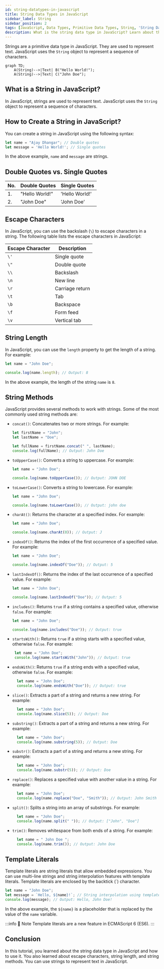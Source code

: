 ```yaml
---
id: string-datatypes-in-javascript
title: String Data Types in JavaScript
sidebar_label: String
sidebar_position: 2
tags: [JavaScript, Data Types, Primitive Data Types, String, 'String Data Type', 'String Length', 'String Methods', 'Template Literals', 'Escape Characters', 'String Concatenation', 'String Interpolation']
description: What is the string data type in JavaScript? Learn about the string data type in JavaScript, including how to create a string, escape characters, string length, string methods, and template literals.
---
```


Strings are a primitive data type in JavaScript. They are used to represent text. JavaScript uses the `String` object to represent a sequence of characters.

```mermaid
graph TD;
    A(String)-->|Text| B("Hello World!");
    A(String)-->|Text| C("John Doe");
```

## What is a String in JavaScript?

In JavaScript, strings are used to represent text. JavaScript uses the `String` object to represent a sequence of characters.

## How to Create a String in JavaScript?

You can create a string in JavaScript using the following syntax:

```js title="Creating a String in JavaScript"
let name = "Ajay Dhangar"; // Double quotes
let message = 'Hello World!'; // Single quotes
```

In the above example, `name` and `message` are strings.

## Double Quotes vs. Single Quotes

| No. | Double Quotes  | Single Quotes  |
| --- | -------------- | -------------- |
| 1.  | "Hello World!" | 'Hello World!' |
| 2.  | "John Doe"     | 'John Doe'     |

## Escape Characters

In JavaScript, you can use the backslash (`\`) to escape characters in a string. The following table lists the escape characters in JavaScript:

| Escape Character | Description                              |
| ---------------- | ---------------------------------------- |
| `\'`             | Single quote                             |
| `\"`             | Double quote                             |
| `\\`             | Backslash                                |
| `\n`             | New line                                 |
| `\r`             | Carriage return                          |
| `\t`             | Tab                                      |
| `\b`             | Backspace                                |
| `\f`             | Form feed                                |
| `\v`             | Vertical tab                             |

## String Length

In JavaScript, you can use the `length` property to get the length of a string. For example:

```js title="String Length"
let name = "John Doe";

console.log(name.length); // Output: 8
```

In the above example, the length of the string `name` is `8`.

## String Methods

JavaScript provides several methods to work with strings. Some of the most commonly used string methods are:

- `concat()`: Concatenates two or more strings. For example:

  ```js title="concat()"
  let firstName = "John";
  let lastName = "Doe";

  let fullName = firstName.concat(" ", lastName);
  console.log(fullName); // Output: John Doe
  ```

- `toUpperCase()`: Converts a string to uppercase. For example:

  ```js title="toUpperCase()"
  let name = "John Doe";

  console.log(name.toUpperCase()); // Output: JOHN DOE
  ```

- `toLowerCase()`: Converts a string to lowercase. For example:

  ```js title="toLowerCase()"
  let name = "John Doe";

  console.log(name.toLowerCase()); // Output: john doe
  ```

- `charAt()`: Returns the character at a specified index. For example:
  
  ```js title="charAt()"
  let name = "John Doe";

  console.log(name.charAt(0)); // Output: J
  ```

- `indexOf()`: Returns the index of the first occurrence of a specified value. For example:

  ```js title="indexOf()"
  let name = "John Doe";

  console.log(name.indexOf("Doe")); // Output: 5
  ```

- `lastIndexOf()`: Returns the index of the last occurrence of a specified value. For example:
  ```js title="lastIndexOf()"
  let name = "John Doe";

  console.log(name.lastIndexOf("Doe")); // Output: 5
  ```

- `includes()`: Returns `true` if a string contains a specified value, otherwise `false`. For example:

  ```js title="includes()"
  let name = "John Doe";

  console.log(name.includes("Doe")); // Output: true
  ```

- `startsWith()`: Returns `true` if a string starts with a specified value, otherwise `false`. For example:

  ```js title="startsWith()"
   let name = "John Doe";
   console.log(name.startsWith("John")); // Output: true
  ```

- `endsWith()`: Returns `true` if a string ends with a specified value, otherwise `false`. For example:

  ```js title="endsWith()"
    let name = "John Doe";
    console.log(name.endsWith("Doe")); // Output: true
  ```

- `slice()`: Extracts a part of a string and returns a new string. For example:

    ```js title="slice()"
      let name = "John Doe";
      console.log(name.slice(5)); // Output: Doe
    ```

- `substring()`: Extracts a part of a string and returns a new string. For example:

    ```js title="substring()"
      let name = "John Doe";
      console.log(name.substring(5)); // Output: Doe
    ```

- `substr()`: Extracts a part of a string and returns a new string. For example:

    ```js title="substr()"
      let name = "John Doe";
      console.log(name.substr(5)); // Output: Doe
    ```

- `replace()`: Replaces a specified value with another value in a string. For example:

    ```js title="replace()"
      let name = "John Doe";
      console.log(name.replace("Doe", "Smith")); // Output: John Smith
    ```

- `split()`: Splits a string into an array of substrings. For example:

    ```js title="split()"
      let name = "John Doe";
      console.log(name.split(" ")); // Output: ["John", "Doe"]
    ```

- `trim()`: Removes whitespace from both ends of a string. For example:

    ```js title="trim()"
      let name = " John Doe ";
      console.log(name.trim()); // Output: John Doe
    ```

## Template Literals

Template literals are string literals that allow embedded expressions. You can use multi-line strings and string interpolation features with template literals. Template literals are enclosed by the backtick (\`) character.

```js {2} title="Template Literals"
let name = "John Doe";
let message = `Hello, ${name}!`; // String interpolation using template literals
console.log(message); // Output: Hello, John Doe!
```

In the above example, the `${name}` is a placeholder that is replaced by the value of the `name` variable.

:::info 📝 Note
Template literals are a new feature in ECMAScript 6 (ES6).
:::

## Conclusion

In this tutorial, you learned about the string data type in JavaScript and how to use it. You also learned about escape characters, string length, and string methods. You can use strings to represent text in JavaScript.
